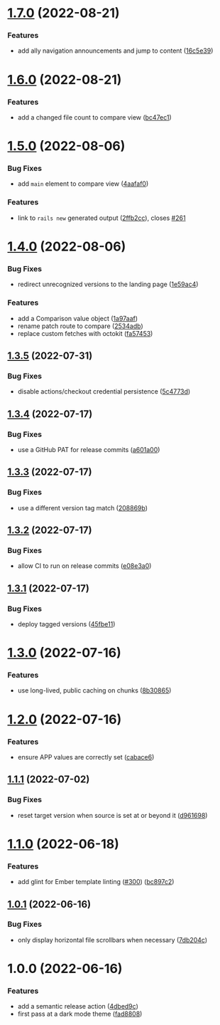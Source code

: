 # [1.7.0](https://github.com/railsdiff/railsdiff/compare/v1.6.0...v1.7.0) (2022-08-21)


### Features

* add ally navigation announcements and jump to content ([16c5e39](https://github.com/railsdiff/railsdiff/commit/16c5e393c08aaac31f37cf14bad0fc87fe68fa24))

# [1.6.0](https://github.com/railsdiff/railsdiff/compare/v1.5.0...v1.6.0) (2022-08-21)


### Features

* add a changed file count to compare view ([bc47ec1](https://github.com/railsdiff/railsdiff/commit/bc47ec17aa364121442dae5c85b3f2ca85136a8f))

# [1.5.0](https://github.com/railsdiff/railsdiff/compare/v1.4.0...v1.5.0) (2022-08-06)


### Bug Fixes

* add `main` element to compare view ([4aafaf0](https://github.com/railsdiff/railsdiff/commit/4aafaf0dab234c8940af050e8c7c425eef129dd9))


### Features

* link to `rails new` generated output ([2ffb2cc](https://github.com/railsdiff/railsdiff/commit/2ffb2ccaad5c8c0e489489f8787f44a78736faa2)), closes [#261](https://github.com/railsdiff/railsdiff/issues/261)

# [1.4.0](https://github.com/railsdiff/railsdiff/compare/v1.3.5...v1.4.0) (2022-08-06)


### Bug Fixes

* redirect unrecognized versions to the landing page ([1e59ac4](https://github.com/railsdiff/railsdiff/commit/1e59ac4bad23ee780955f8133c1b7b79fd227065))


### Features

* add a Comparison value object ([1a97aaf](https://github.com/railsdiff/railsdiff/commit/1a97aaf9251c18ef3f6381f79754a5342cbaa0a4))
* rename patch route to compare ([2534adb](https://github.com/railsdiff/railsdiff/commit/2534adb327ae60384fc8f7f184542530dbf6e01f))
* replace custom fetches with octokit ([fa57453](https://github.com/railsdiff/railsdiff/commit/fa57453f7414a5fef71ec209ed381a8e248ff04a))

## [1.3.5](https://github.com/railsdiff/railsdiff/compare/v1.3.4...v1.3.5) (2022-07-31)


### Bug Fixes

* disable actions/checkout credential persistence ([5c4773d](https://github.com/railsdiff/railsdiff/commit/5c4773d0990595217eebf9e895e0c2690d57798e))

## [1.3.4](https://github.com/railsdiff/railsdiff/compare/v1.3.3...v1.3.4) (2022-07-17)


### Bug Fixes

* use a GitHub PAT for release commits ([a601a00](https://github.com/railsdiff/railsdiff/commit/a601a00ef7c8930dd4b763c612622ba1aa4caee3))

## [1.3.3](https://github.com/railsdiff/railsdiff/compare/v1.3.2...v1.3.3) (2022-07-17)


### Bug Fixes

* use a different version tag match ([208869b](https://github.com/railsdiff/railsdiff/commit/208869b857a4fd4c5aa3253f2b62cf347d6d48e6))

## [1.3.2](https://github.com/railsdiff/railsdiff/compare/v1.3.1...v1.3.2) (2022-07-17)


### Bug Fixes

* allow CI to run on release commits ([e08e3a0](https://github.com/railsdiff/railsdiff/commit/e08e3a045e8a7caee1d2503d008223e251ad62c3))

## [1.3.1](https://github.com/railsdiff/railsdiff/compare/v1.3.0...v1.3.1) (2022-07-17)


### Bug Fixes

* deploy tagged versions ([45fbe11](https://github.com/railsdiff/railsdiff/commit/45fbe1132b474b7f14637f28a7e3d3823394a7a4))

# [1.3.0](https://github.com/railsdiff/railsdiff/compare/v1.2.0...v1.3.0) (2022-07-16)


### Features

* use long-lived, public caching on chunks ([8b30865](https://github.com/railsdiff/railsdiff/commit/8b30865481ced5ae044ddc7767748adf45fe790b))

# [1.2.0](https://github.com/railsdiff/railsdiff/compare/v1.1.1...v1.2.0) (2022-07-16)


### Features

* ensure APP values are correctly set ([cabace6](https://github.com/railsdiff/railsdiff/commit/cabace60e2232c4e08f34349f6b59676912c26ec))

## [1.1.1](https://github.com/railsdiff/railsdiff/compare/v1.1.0...v1.1.1) (2022-07-02)


### Bug Fixes

* reset target version when source is set at or beyond it ([d961698](https://github.com/railsdiff/railsdiff/commit/d9616982be7e99ae70e7baf3664a4d5646d7f9fe))

# [1.1.0](https://github.com/railsdiff/railsdiff/compare/v1.0.1...v1.1.0) (2022-06-18)


### Features

* add glint for Ember template linting ([#300](https://github.com/railsdiff/railsdiff/issues/300)) ([bc897c2](https://github.com/railsdiff/railsdiff/commit/bc897c2b64791812f766cc1b721260633568b388))

## [1.0.1](https://github.com/railsdiff/railsdiff/compare/v1.0.0...v1.0.1) (2022-06-16)


### Bug Fixes

* only display horizontal file scrollbars when necessary ([7db204c](https://github.com/railsdiff/railsdiff/commit/7db204c3635697e1f48a53c83e74ad52123f2be8))

# 1.0.0 (2022-06-16)


### Features

* add a semantic release action ([4dbed9c](https://github.com/railsdiff/railsdiff/commit/4dbed9cbdf1a9cd2f6a910bbf0c6b7b685338f4d))
* first pass at a dark mode theme ([fad8808](https://github.com/railsdiff/railsdiff/commit/fad8808c2f7f7111e4ea06654757af102bcf882b))
